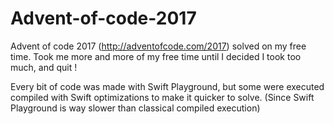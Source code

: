 # Advent-of-code-2017

Advent of code 2017 (http://adventofcode.com/2017) solved on my free time.
Took me more and more of my free time until I decided I took too much, and quit !

Every bit of code was made with Swift Playground, but some were executed compiled with Swift optimizations to make it quicker to solve. (Since Swift Playground is way slower than classical compiled execution)
